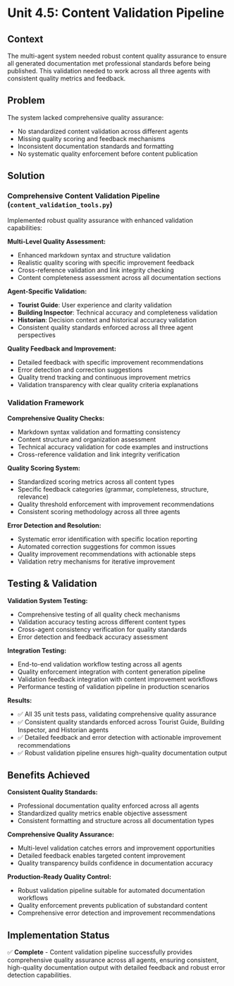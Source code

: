 # Unit 4.5: Content Validation Pipeline

## Context

The multi-agent system needed robust content quality assurance to ensure all generated documentation met professional standards before being published. This validation needed to work across all three agents with consistent quality metrics and feedback.

## Problem

The system lacked comprehensive quality assurance:
- No standardized content validation across different agents
- Missing quality scoring and feedback mechanisms
- Inconsistent documentation standards and formatting
- No systematic quality enforcement before content publication

## Solution

### Comprehensive Content Validation Pipeline (`content_validation_tools.py`)

Implemented robust quality assurance with enhanced validation capabilities:

**Multi-Level Quality Assessment:**
- Enhanced markdown syntax and structure validation
- Realistic quality scoring with specific improvement feedback
- Cross-reference validation and link integrity checking
- Content completeness assessment across all documentation sections

**Agent-Specific Validation:**
- **Tourist Guide**: User experience and clarity validation
- **Building Inspector**: Technical accuracy and completeness validation  
- **Historian**: Decision context and historical accuracy validation
- Consistent quality standards enforced across all three agent perspectives

**Quality Feedback and Improvement:**
- Detailed feedback with specific improvement recommendations
- Error detection and correction suggestions
- Quality trend tracking and continuous improvement metrics
- Validation transparency with clear quality criteria explanations

### Validation Framework

**Comprehensive Quality Checks:**
- Markdown syntax validation and formatting consistency
- Content structure and organization assessment
- Technical accuracy validation for code examples and instructions
- Cross-reference validation and link integrity verification

**Quality Scoring System:**
- Standardized scoring metrics across all content types
- Specific feedback categories (grammar, completeness, structure, relevance)
- Quality threshold enforcement with improvement recommendations
- Consistent scoring methodology across all three agents

**Error Detection and Resolution:**
- Systematic error identification with specific location reporting
- Automated correction suggestions for common issues
- Quality improvement recommendations with actionable steps
- Validation retry mechanisms for iterative improvement

## Testing & Validation

**Validation System Testing:**
- Comprehensive testing of all quality check mechanisms
- Validation accuracy testing across different content types
- Cross-agent consistency verification for quality standards
- Error detection and feedback accuracy assessment

**Integration Testing:**
- End-to-end validation workflow testing across all agents
- Quality enforcement integration with content generation pipeline
- Validation feedback integration with content improvement workflows
- Performance testing of validation pipeline in production scenarios

**Results:**
- ✅ All 35 unit tests pass, validating comprehensive quality assurance
- ✅ Consistent quality standards enforced across Tourist Guide, Building Inspector, and Historian agents
- ✅ Detailed feedback and error detection with actionable improvement recommendations
- ✅ Robust validation pipeline ensures high-quality documentation output

## Benefits Achieved

**Consistent Quality Standards:**
- Professional documentation quality enforced across all agents
- Standardized quality metrics enable objective assessment
- Consistent formatting and structure across all documentation types

**Comprehensive Quality Assurance:**
- Multi-level validation catches errors and improvement opportunities
- Detailed feedback enables targeted content improvement
- Quality transparency builds confidence in documentation accuracy

**Production-Ready Quality Control:**
- Robust validation pipeline suitable for automated documentation workflows
- Quality enforcement prevents publication of substandard content
- Comprehensive error detection and improvement recommendations

## Implementation Status

✅ **Complete** - Content validation pipeline successfully provides comprehensive quality assurance across all agents, ensuring consistent, high-quality documentation output with detailed feedback and robust error detection capabilities.